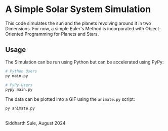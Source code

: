 # A Simple Solar System Simulation

This code simulates the sun and the planets revolving around it in two Dimensions. For now, a simple Euler's Method is incorporated with Object-Oriented Programming for Planets and Stars.

## Usage

The Simulation can be run using Python but can be accelerated using PyPy:

```bash
# Python Users
py main.py

# PyPy Users
pypy main.py
```

The data can be plotted into a GIF using the `animate.py` script:

```bash
py animate.py
```

##

Siddharth Sule, August 2024
